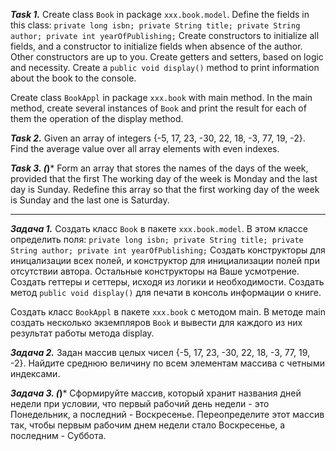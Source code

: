 ***Task 1.***
Create class ``Book`` in package ``xxx.book.model``. Define the fields in this class:
``private long isbn; private String title; private String author; private int yearOfPublishing;``
Create constructors to initialize all fields, and a constructor to initialize fields when
absence of the author. Other constructors are up to you. Create getters and setters,
based on logic and necessity.
Create a ``public void display()`` method to print information about the book to the console.

Create class ``BookAppl`` in package ``xxx.book`` with main method.
In the main method, create several instances of ``Book`` and print the result for each of them
the operation of the display method.

***Task 2.***
Given an array of integers {-5, 17, 23, -30, 22, 18, -3, 77, 19, -2}. Find the average
value over all array elements with even indexes.

***Task 3. (*)***
Form an array that stores the names of the days of the week, provided that the first
The working day of the week is Monday and the last day is Sunday.
Redefine this array so that the first working day of the week is
Sunday and the last one is Saturday.

_______________________

***Задача 1.***
Создать класс ``Book`` в пакете ``xxx.book.model``. В этом классе определить поля:
``private long isbn; private String title; private String author; private int yearOfPublishing;``
Создать конструкторы для иницализации всех полей, и конструктор для инициализации полей при
отсутствии автора. Остальные конструкторы на Ваше усмотрение. Создать геттеры и сеттеры,
исходя из логики и необходимости.
Создать метод ``public void display()`` для печати в консоль информации о книге.

Создать класс ``BookAppl`` в пакете ``xxx.book`` с методом main.
В методе main создать несколько экземпляров ``Book`` и вывести для каждого из них результат
работы метода display.

***Задача 2.***
Задан массив целых чисел {-5, 17, 23, -30, 22, 18, -3, 77, 19, -2}. Найдите среднюю
величину по всем элементам массива с четными индексами.

***Задача 3. (*)***
Сформируйте массив, который хранит названия дней недели при условии, что первый
рабочий день недели - это Понедельник, а последний - Воскресенье.
Переопределите этот массив так, чтобы первым рабочим днем недели стало
Воскресенье, а последним - Суббота.








